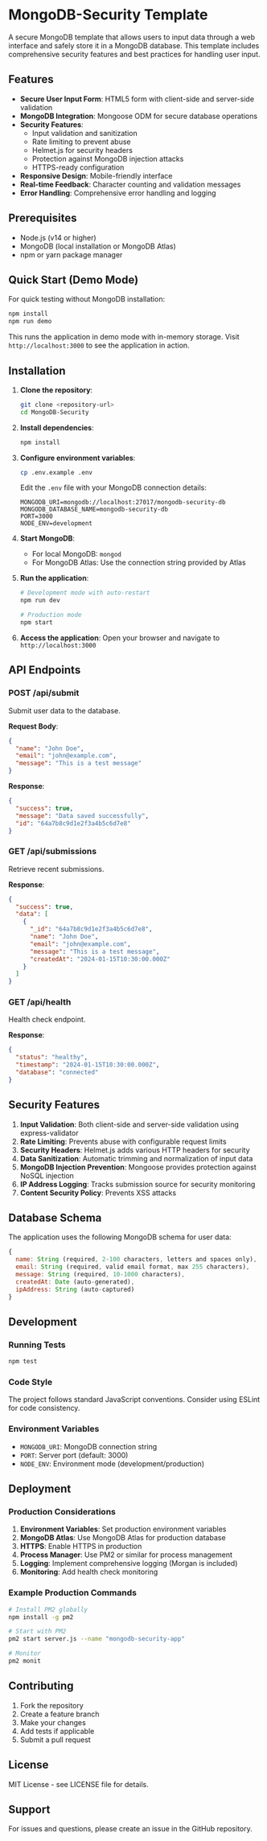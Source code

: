 # MongoDB-Security Template

A secure MongoDB template that allows users to input data through a web interface and safely store it in a MongoDB database. This template includes comprehensive security features and best practices for handling user input.

## Features

- **Secure User Input Form**: HTML5 form with client-side and server-side validation
- **MongoDB Integration**: Mongoose ODM for secure database operations
- **Security Features**:
  - Input validation and sanitization
  - Rate limiting to prevent abuse
  - Helmet.js for security headers
  - Protection against MongoDB injection attacks
  - HTTPS-ready configuration
- **Responsive Design**: Mobile-friendly interface
- **Real-time Feedback**: Character counting and validation messages
- **Error Handling**: Comprehensive error handling and logging

## Prerequisites

- Node.js (v14 or higher)
- MongoDB (local installation or MongoDB Atlas)
- npm or yarn package manager

## Quick Start (Demo Mode)

For quick testing without MongoDB installation:

```bash
npm install
npm run demo
```

This runs the application in demo mode with in-memory storage. Visit `http://localhost:3000` to see the application in action.

## Installation

1. **Clone the repository**:
   ```bash
   git clone <repository-url>
   cd MongoDB-Security
   ```

2. **Install dependencies**:
   ```bash
   npm install
   ```

3. **Configure environment variables**:
   ```bash
   cp .env.example .env
   ```
   
   Edit the `.env` file with your MongoDB connection details:
   ```
   MONGODB_URI=mongodb://localhost:27017/mongodb-security-db
   MONGODB_DATABASE_NAME=mongodb-security-db
   PORT=3000
   NODE_ENV=development
   ```

4. **Start MongoDB**:
   - For local MongoDB: `mongod`
   - For MongoDB Atlas: Use the connection string provided by Atlas

5. **Run the application**:
   ```bash
   # Development mode with auto-restart
   npm run dev
   
   # Production mode
   npm start
   ```

6. **Access the application**:
   Open your browser and navigate to `http://localhost:3000`

## API Endpoints

### POST /api/submit
Submit user data to the database.

**Request Body**:
```json
{
  "name": "John Doe",
  "email": "john@example.com",
  "message": "This is a test message"
}
```

**Response**:
```json
{
  "success": true,
  "message": "Data saved successfully",
  "id": "64a7b8c9d1e2f3a4b5c6d7e8"
}
```

### GET /api/submissions
Retrieve recent submissions.

**Response**:
```json
{
  "success": true,
  "data": [
    {
      "_id": "64a7b8c9d1e2f3a4b5c6d7e8",
      "name": "John Doe",
      "email": "john@example.com",
      "message": "This is a test message",
      "createdAt": "2024-01-15T10:30:00.000Z"
    }
  ]
}
```

### GET /api/health
Health check endpoint.

**Response**:
```json
{
  "status": "healthy",
  "timestamp": "2024-01-15T10:30:00.000Z",
  "database": "connected"
}
```

## Security Features

1. **Input Validation**: Both client-side and server-side validation using express-validator
2. **Rate Limiting**: Prevents abuse with configurable request limits
3. **Security Headers**: Helmet.js adds various HTTP headers for security
4. **Data Sanitization**: Automatic trimming and normalization of input data
5. **MongoDB Injection Prevention**: Mongoose provides protection against NoSQL injection
6. **IP Address Logging**: Tracks submission source for security monitoring
7. **Content Security Policy**: Prevents XSS attacks

## Database Schema

The application uses the following MongoDB schema for user data:

```javascript
{
  name: String (required, 2-100 characters, letters and spaces only),
  email: String (required, valid email format, max 255 characters),
  message: String (required, 10-1000 characters),
  createdAt: Date (auto-generated),
  ipAddress: String (auto-captured)
}
```

## Development

### Running Tests
```bash
npm test
```

### Code Style
The project follows standard JavaScript conventions. Consider using ESLint for code consistency.

### Environment Variables
- `MONGODB_URI`: MongoDB connection string
- `PORT`: Server port (default: 3000)
- `NODE_ENV`: Environment mode (development/production)

## Deployment

### Production Considerations

1. **Environment Variables**: Set production environment variables
2. **MongoDB Atlas**: Use MongoDB Atlas for production database
3. **HTTPS**: Enable HTTPS in production
4. **Process Manager**: Use PM2 or similar for process management
5. **Logging**: Implement comprehensive logging (Morgan is included)
6. **Monitoring**: Add health check monitoring

### Example Production Commands
```bash
# Install PM2 globally
npm install -g pm2

# Start with PM2
pm2 start server.js --name "mongodb-security-app"

# Monitor
pm2 monit
```

## Contributing

1. Fork the repository
2. Create a feature branch
3. Make your changes
4. Add tests if applicable
5. Submit a pull request

## License

MIT License - see LICENSE file for details.

## Support

For issues and questions, please create an issue in the GitHub repository.
